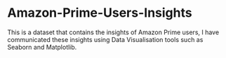 # Amazon-Prime-Users-Insights
This is a dataset that contains the insights of Amazon Prime users, I have communicated these insights using Data Visualisation tools such as Seaborn and Matplotlib.
